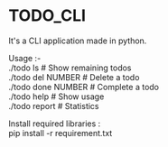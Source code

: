 # TODO_CLI
It's a CLI application made in python.

Usage :-
<br>./todo ls               # Show remaining todos
<br>./todo del NUMBER       # Delete a todo
<br>./todo done NUMBER      # Complete a todo
<br>./todo help             # Show usage
<br>./todo report           # Statistics

Install required libraries :
<br>pip install -r requirement.txt
